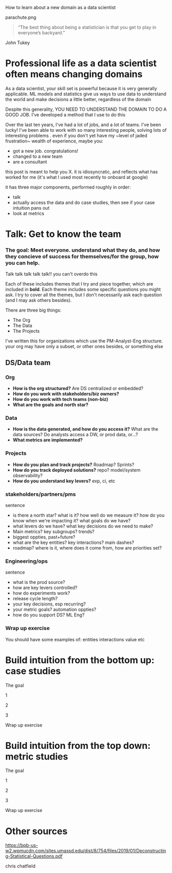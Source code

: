 How to learn about a new domain as a data scientist

parachute.png

> “The best thing about being a statistician is that you get to play in everyone’s backyard.”

John Tukey

# Professional life as a data scientist often means changing domains

As a data scientist, your skill set is powerful because it is very generally applicable. ML models and statistics give us ways to use data to understand the world and make decisions a little better, regardless of the domain

Despite this generality, YOU NEED TO UNDERSTAND THE DOMAIN TO DO A GOOD JOB. I've developed a method that I use to do this

Over the last ten years, I've had a lot of jobs, and a lot of teams. I've been lucky! I've been able to work with so many interesting people, solving lots of interesting problems . even if you don't yet have my ~level of jaded frustration~ wealth of experience, maybe you:
* got a new job. congratulations!
* changed to a new team
* are a consultant

this post is meant to help you X. it is idiosyncratic, and reflects what has worked for me (it's what I used most recently to onboard at google)

it has three major components, performed roughly in order:
* talk
* actually access the data and do case studies, then see if your case intuition pans out
* look at metrics

# Talk: Get to know the team

### The goal: Meet everyone. understand what they do, and how they concieve of success for themselves/for the group, how you can help.

Talk talk talk talk talk!! you can't overdo this

Each of these includes themes that I try and piece together, which are included in **bold**. Each theme includes some specific questions you might ask. I try to cover all the themes, but I don't necessarily ask each question (and I may ask others besides).

There are three big things:
* The Org
* The Data
* The Projects

I've written this for organizations which use the PM-Analyst-Eng structure. your org may have only a subset, or other ones besides, or something else

## DS/Data team

### Org
* **How is the org structured?** Are DS centralized or embedded?
* **How do you work with stakeholders/biz owners?**
* **How do you work with tech teams (non-biz)**
* **What are the goals and north star?**

### Data
* **How is the data generated, and how do you access it?** What are the data sources? Do analysts access a DW, or prod data, or...?
* **What metrics are implemented?**

### Projects
* **How do you plan and track projects?** Roadmap? Sprints?
* **How do you track deployed solutions?**  repo? model/system observability?
* **How do you understand key levers?** exp, ci, etc

### stakeholders/partners/pms

sentence

* is there a north star? what is it? how well do we measure it? how do you know when we're impacting it? what goals do we have?
* what levers do we have? what key decisions do we need to make?
* Main metrics? key subgroups? trends?
* biggest oppties, past+future?
* what are the key entities? key interactions? main dashes?
* roadmap? where is it, where does it come from, how are priorities set?



### Engineering/ops

sentence

* what is the prod source?
* how are key levers controlled?
* how do experiments work?
* release cycle length?
* your key decisions, esp recurring?
* your metric goals? automation oppties?
* how do you support DS? ML Eng?

### Wrap up exercise

You should have some examples of: entities interactions value etc

# Build intuition from the bottom up: case studies

The goal

1

2

3

Wrap up exercise

# Build intuition from the top down: metric studies

The goal

1

2

3

Wrap up exercise

# Other sources

https://bpb-us-w2.wpmucdn.com/sites.umassd.edu/dist/8/754/files/2019/01/Deconstructing-Statistical-Questions.pdf

chris chatfield

